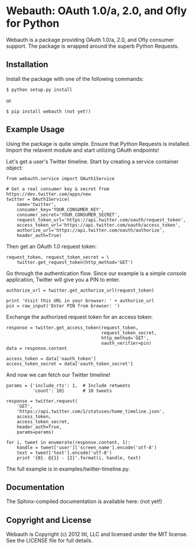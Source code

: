 # Webauth: OAuth 1.0/a, 2.0, and Ofly for Python

Webauth is a package providing OAuth 1.0/a, 2.0, and Ofly consumer support. The
package is wrapped around the superb Python Requests.


## Installation

Install the package with one of the following commands:

    $ python setup.py install

or

    $ pip install webauth (not yet!)


## Example Usage

Using the package is quite simple. Ensure that Python Requests is installed.
Import the relavent module and start utilizing OAuth endpoints!

Let's get a user's Twitter timeline.  Start by creating a service
container object:

    from webauth.service import OAuth1Service

    # Get a real consumer key & secret from https://dev.twitter.com/apps/new
    twitter = OAuth1Service(
        name='twitter',
        consumer_key='YOUR_CONSUMER_KEY',
        consumer_secret='YOUR_CONSUMER_SECRET',
        request_token_url='https://api.twitter.com/oauth/request_token',
        access_token_url='https://api.twitter.com/oauth/access_token',
        authorize_url='https://api.twitter.com/oauth/authorize',
        header_auth=True)

Then get an OAuth 1.0 request token:

    request_token, request_token_secret = \
        twitter.get_request_token(http_method='GET')

Go through the authentication flow.  Since our example is a simple console
application, Twitter will give you a PIN to enter.

    authorize_url = twitter.get_authorize_url(request_token)

    print 'Visit this URL in your browser: ' + authorize_url
    pin = raw_input('Enter PIN from browser: ')

Exchange the authorized request token for an access token:

    response = twitter.get_access_token(request_token,
                                        request_token_secret,
                                        http_method='GET',
                                        oauth_verifier=pin)
    data = response.content

    access_token = data['oauth_token']
    access_token_secret = data['oauth_token_secret']

And now we can fetch our Twitter timeline!

    params = {'include_rts': 1,  # Include retweets
              'count': 10}       # 10 tweets

    response = twitter.request(
        'GET',
        'https://api.twitter.com/1/statuses/home_timeline.json',
        access_token,
        access_token_secret,
        header_auth=True,
        params=params)

    for i, tweet in enumerate(response.content, 1):
        handle = tweet['user']['screen_name'].encode('utf-8')
        text = tweet['text'].encode('utf-8')
        print '{0}. @{1} - {2}'.format(i, handle, text)

The full example is in examples/twitter-timeline.py.


## Documentation

The Sphinx-compiled documentation is available here: (not yet!)


## Copyright and License

Webauth is Copyright (c) 2012 litl, LLC and licensed under the MIT license.
See the LICENSE file for full details.
